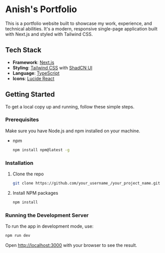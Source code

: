 # Anish's Portfolio

This is a portfolio website built to showcase my work, experience, and technical abilities. It's a modern, responsive single-page application built with Next.js and styled with Tailwind CSS.

## Tech Stack

- **Framework**: [Next.js](https://nextjs.org/)
- **Styling**: [Tailwind CSS](https://tailwindcss.com/) with [ShadCN UI](https://ui.shadcn.com/)
- **Language**: [TypeScript](https://www.typescriptlang.org/)
- **Icons**: [Lucide React](https://lucide.dev/guide/packages/lucide-react)

## Getting Started

To get a local copy up and running, follow these simple steps.

### Prerequisites

Make sure you have Node.js and npm installed on your machine.
- npm
  ```sh
  npm install npm@latest -g
  ```

### Installation

1. Clone the repo
   ```sh
   git clone https://github.com/your_username_/your_project_name.git
   ```
2. Install NPM packages
   ```sh
   npm install
   ```

### Running the Development Server

To run the app in development mode, use:
```sh
npm run dev
```
Open [http://localhost:3000](http://localhost:3000) with your browser to see the result.
